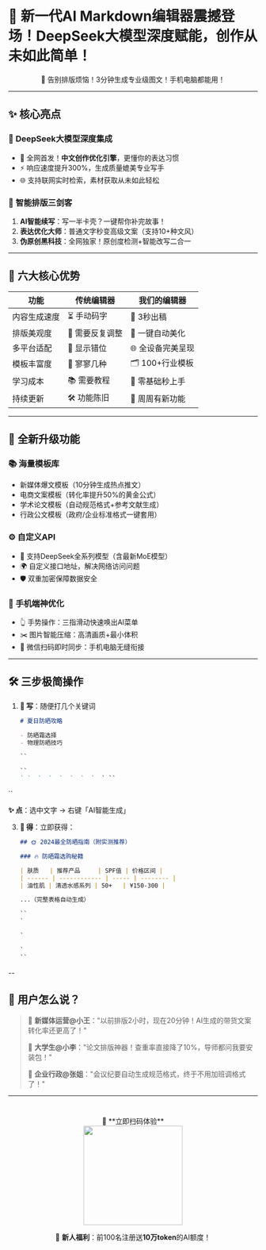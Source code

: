 # 🚀 新一代AI Markdown编辑器震撼登场！DeepSeek大模型深度赋能，创作从未如此简单！

<div align="center">
🎉 告别排版烦恼！3分钟生成专业级图文！手机电脑都能用！
</div>

---

## ✨ 核心亮点

### 🤖 **DeepSeek大模型深度集成**

- 🧠 全网首发！**中文创作优化引擎**，更懂你的表达习惯
- ⚡️ 响应速度提升300%，生成质量媲美专业写手
- 🌐 支持联网实时检索，素材获取从未如此轻松

### 🎨 **智能排版三剑客**

1. **AI智能续写**：写一半卡壳？一键帮你补完故事！
2. **表达优化大师**：普通文字秒变高级文案（支持10+种文风）
3. **伪原创黑科技**：全网独家！原创度检测+智能改写二合一

---

## 🌟 六大核心优势

| 功能         | 传统编辑器      | 我们的编辑器      |
| ------------ | --------------- | ----------------- |
| 内容生成速度 | ⏳ 手动码字     | 🚀 3秒出稿        |
| 排版美观度   | 🎨 需要反复调整 | 💫 一键自动美化   |
| 多平台适配   | 📱 显示错位     | 🌐 全设备完美呈现 |
| 模板丰富度   | 📄 寥寥几种     | 🗂️ 100+行业模板   |
| 学习成本     | 📚 需要教程     | 🎯 零基础秒上手   |
| 持续更新     | 🛠️ 功能陈旧     | 🔄 周周有新功能   |

---

## 🎁 全新升级功能

### 📚 **海量模板库**

- 新媒体爆文模板（10分钟生成热点推文）
- 电商文案模板（转化率提升50%的黄金公式）
- 学术论文模板（自动规范格式+参考文献生成）
- 行政公文模板（政府/企业标准格式一键套用）

### ⚙️ **自定义API**

- 🔑 支持DeepSeek全系列模型（含最新MoE模型）
- 🌍 自定义接口地址，解决网络访问问题
- 🛡️ 双重加密保障数据安全

### 📱 **手机端神优化**

- 👆 手势操作：三指滑动快速唤出AI菜单
- ✂️ 图片智能压缩：高清画质+最小体积
- 📲 微信扫码即时同步：手机电脑无缝衔接

---

## 🛠️ 三步极简操作

1. **📝 写**：随便打几个关键词

   ```markdown
   # 夏日防晒攻略

   - 防晒霜选择
   - 物理防晒技巧

   ``

   ``
   ` `  `  `  `  `  `  `  ` ````

**✨ 点**：选中文字 → 右键「AI智能生成」

3. **🎉 得**：立即获得：

   ```markdown
   ## 🌞 2024最全防晒指南（附实测推荐）

   ### 🔥 防晒霜选购秘籍

   | 肤质   | 推荐产品     | SPF值 | 价格区间 |
   | ------ | ------------ | ----- | -------- |
   | 油性肌 | 清透水感系列 | 50+   | ¥150-300 |

   ...（完整表格自动生成）

   ``
   `

   `

   `
   ``

   ```

--

## 🌈 用户怎么说？

> 💬 **新媒体运营@小王**："以前排版2小时，现在20分钟！AI生成的带货文案转化率还更高了！"
>
> 💬 **大学生@小李**："论文排版神器！查重率直接降了10%，导师都问我要安装包！"
>
> 💬 **企业行政@张姐**："会议纪要自动生成规范格式，终于不用加班调格式了！"

---

<div align="center" style="margin: 40px 0">
📱 **立即扫码体验**<br>
<img src="https://chucun-lianchengyun.oss-cn-beijing.aliyuncs.com/file/upload/2024/07/12/1811639659546021888.jpg" width="200">

🎁 **新人福利**：前100名注册送**10万token**的AI额度！

</div>
